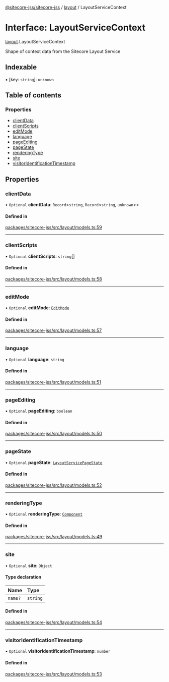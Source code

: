 [@sitecore-jss/sitecore-jss](../README.md) / [layout](../modules/layout.md) / LayoutServiceContext

# Interface: LayoutServiceContext

[layout](../modules/layout.md).LayoutServiceContext

Shape of context data from the Sitecore Layout Service

## Indexable

▪ [key: `string`]: `unknown`

## Table of contents

### Properties

- [clientData](layout.LayoutServiceContext.md#clientdata)
- [clientScripts](layout.LayoutServiceContext.md#clientscripts)
- [editMode](layout.LayoutServiceContext.md#editmode)
- [language](layout.LayoutServiceContext.md#language)
- [pageEditing](layout.LayoutServiceContext.md#pageediting)
- [pageState](layout.LayoutServiceContext.md#pagestate)
- [renderingType](layout.LayoutServiceContext.md#renderingtype)
- [site](layout.LayoutServiceContext.md#site)
- [visitorIdentificationTimestamp](layout.LayoutServiceContext.md#visitoridentificationtimestamp)

## Properties

### clientData

• `Optional` **clientData**: `Record`\<`string`, `Record`\<`string`, `unknown`\>\>

#### Defined in

[packages/sitecore-jss/src/layout/models.ts:59](https://github.com/Sitecore/jss/blob/121d7f33b/packages/sitecore-jss/src/layout/models.ts#L59)

___

### clientScripts

• `Optional` **clientScripts**: `string`[]

#### Defined in

[packages/sitecore-jss/src/layout/models.ts:58](https://github.com/Sitecore/jss/blob/121d7f33b/packages/sitecore-jss/src/layout/models.ts#L58)

___

### editMode

• `Optional` **editMode**: [`EditMode`](../enums/layout.EditMode.md)

#### Defined in

[packages/sitecore-jss/src/layout/models.ts:57](https://github.com/Sitecore/jss/blob/121d7f33b/packages/sitecore-jss/src/layout/models.ts#L57)

___

### language

• `Optional` **language**: `string`

#### Defined in

[packages/sitecore-jss/src/layout/models.ts:51](https://github.com/Sitecore/jss/blob/121d7f33b/packages/sitecore-jss/src/layout/models.ts#L51)

___

### pageEditing

• `Optional` **pageEditing**: `boolean`

#### Defined in

[packages/sitecore-jss/src/layout/models.ts:50](https://github.com/Sitecore/jss/blob/121d7f33b/packages/sitecore-jss/src/layout/models.ts#L50)

___

### pageState

• `Optional` **pageState**: [`LayoutServicePageState`](../enums/layout.LayoutServicePageState.md)

#### Defined in

[packages/sitecore-jss/src/layout/models.ts:52](https://github.com/Sitecore/jss/blob/121d7f33b/packages/sitecore-jss/src/layout/models.ts#L52)

___

### renderingType

• `Optional` **renderingType**: [`Component`](../enums/layout.RenderingType.md#component)

#### Defined in

[packages/sitecore-jss/src/layout/models.ts:49](https://github.com/Sitecore/jss/blob/121d7f33b/packages/sitecore-jss/src/layout/models.ts#L49)

___

### site

• `Optional` **site**: `Object`

#### Type declaration

| Name | Type |
| :------ | :------ |
| `name?` | `string` |

#### Defined in

[packages/sitecore-jss/src/layout/models.ts:54](https://github.com/Sitecore/jss/blob/121d7f33b/packages/sitecore-jss/src/layout/models.ts#L54)

___

### visitorIdentificationTimestamp

• `Optional` **visitorIdentificationTimestamp**: `number`

#### Defined in

[packages/sitecore-jss/src/layout/models.ts:53](https://github.com/Sitecore/jss/blob/121d7f33b/packages/sitecore-jss/src/layout/models.ts#L53)
